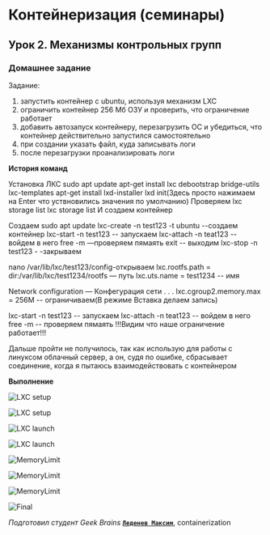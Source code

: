 # Контейнеризация (семинары)


## Урок 2. Механизмы контрольных групп

### **Домашнее задание**

Задание:
1) запустить контейнер с ubuntu, используя механизм LXC
2) ограничить контейнер 256 Мб ОЗУ и проверить, что ограничение работает
3) добавить автозапуск контейнеру, перезагрузить ОС и убедиться, что контейнер действительно запустился самостоятельно
4) при создании указать файл, куда записывать логи
5) после перезагрузки проанализировать логи


**История команд**

Установка ЛКС
sudo apt update
apt-get install lxc debootstrap bridge-utils lxc-templates
apt-get install lxd-installer
lxd init(Здесь просто нажимаем на Enter что уствновились значения по умолчанию)
Проверяем
lxc storage list
lxc storage list
И создаем контейнер

Создаем
sudo apt update
lxc-create -n test123 -t ubuntu --создаем контейнер
lxc-start -n test123 -- запускаем
lxc-attach -n teat123 -- войдем в него
free -m —проверяем пямаять
exit -- выходим
lxc-stop -n test123 - -закрываем

nano /var/lib/lxc/test123/config-открываем
lxc.rootfs.path = dir:/var/lib/lxc/test1234/rootfs — путь
lxc.uts.name = test1234 -- имя

Network configuration — Конфегурация сети
.
.
.
lxc.cgroup2.memory.max = 256M -- ограничиваем(В режиме Вставка делаем запись)

lxc-start -n test123 -- запускаем
lxc-attach -n teat123 -- войдем в него
free -m -- проверяем пямаять
!!!Видим что наше ограничение работает!!!

Дальше пройти не получилось, так как использую для работы с линуксом облачный сервер, а он, судя по ошибке, сбрасывает соединение, когда я пытаюсь взаимодействовать с контейнером

**Выполнение**

![LXC setup](https://github.com/ScarletStranger/containerization/blob/main/Seminar2/1.png)

![LXC setup](https://github.com/ScarletStranger/containerization/blob/main/Seminar2/2.png)

![LXC launch](https://github.com/ScarletStranger/containerization/blob/main/Seminar2/3.png)

![LXC launch](https://github.com/ScarletStranger/containerization/blob/main/Seminar2/4.png)

![MemoryLimit](https://github.com/ScarletStranger/containerization/blob/main/Seminar2/5.png)

![MemoryLimit](https://github.com/ScarletStranger/containerization/blob/main/Seminar2/6.png)

![MemoryLimit](https://github.com/ScarletStranger/containerization/blob/main/Seminar2/7.png)

![Final](https://github.com/ScarletStranger/containerization/blob/main/Seminar2/8.png)

*Подготовил студент Geek Brains* [**`Леденев Максим`**](https://github.com/ScarletStranger), containerization
